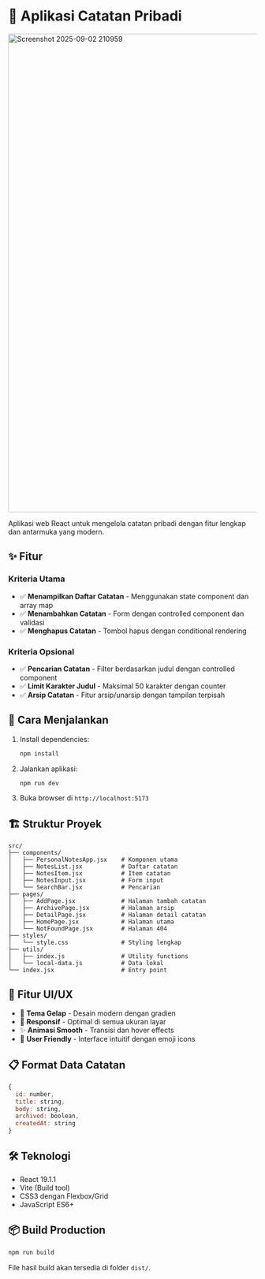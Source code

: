 # 📝 Aplikasi Catatan Pribadi

<img width="1559" height="971" alt="Screenshot 2025-09-02 210959" src="https://github.com/user-attachments/assets/c183d389-3c55-43e1-80c7-0e963176a4da" />


Aplikasi web React untuk mengelola catatan pribadi dengan fitur lengkap dan antarmuka yang modern.

## ✨ Fitur

### Kriteria Utama
- ✅ **Menampilkan Daftar Catatan** - Menggunakan state component dan array map
- ✅ **Menambahkan Catatan** - Form dengan controlled component dan validasi
- ✅ **Menghapus Catatan** - Tombol hapus dengan conditional rendering

### Kriteria Opsional
- ✅ **Pencarian Catatan** - Filter berdasarkan judul dengan controlled component
- ✅ **Limit Karakter Judul** - Maksimal 50 karakter dengan counter
- ✅ **Arsip Catatan** - Fitur arsip/unarsip dengan tampilan terpisah

## 🚀 Cara Menjalankan

1. Install dependencies:
   ```bash
   npm install
   ```

2. Jalankan aplikasi:
   ```bash
   npm run dev
   ```

3. Buka browser di `http://localhost:5173`

## 🏗️ Struktur Proyek

```
src/
├── components/
│   ├── PersonalNotesApp.jsx    # Komponen utama
│   ├── NotesList.jsx           # Daftar catatan
│   ├── NotesItem.jsx           # Item catatan
│   ├── NotesInput.jsx          # Form input
│   └── SearchBar.jsx           # Pencarian
├── pages/
│   ├── AddPage.jsx             # Halaman tambah catatan
│   ├── ArchivePage.jsx         # Halaman arsip
│   ├── DetailPage.jsx          # Halaman detail catatan
│   ├── HomePage.jsx            # Halaman utama
│   └── NotFoundPage.jsx        # Halaman 404
├── styles/
│   └── style.css               # Styling lengkap
├── utils/
│   ├── index.js                # Utility functions
│   └── local-data.js           # Data lokal
└── index.jsx                   # Entry point
```

## 🎨 Fitur UI/UX

- 🌙 **Tema Gelap** - Desain modern dengan gradien
- 📱 **Responsif** - Optimal di semua ukuran layar
- ✨ **Animasi Smooth** - Transisi dan hover effects
- 🎯 **User Friendly** - Interface intuitif dengan emoji icons

## 📋 Format Data Catatan

```javascript
{
  id: number,
  title: string,
  body: string,
  archived: boolean,
  createdAt: string
}
```

## 🛠️ Teknologi

- React 19.1.1
- Vite (Build tool)
- CSS3 dengan Flexbox/Grid
- JavaScript ES6+

## 📦 Build Production

```bash
npm run build
```

File hasil build akan tersedia di folder `dist/`.
